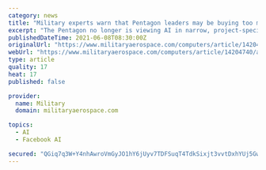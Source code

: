 ```yaml
---
category: news
title: "Military experts warn that Pentagon leaders may be buying too much into artificial intelligence (AI) hype"
excerpt: "The Pentagon no longer is viewing AI in narrow, project-specific terms; it’s going all-in on AI as a method to revolutionize the way we fight wars."
publishedDateTime: 2021-06-08T08:30:00Z
originalUrl: "https://www.militaryaerospace.com/computers/article/14204740/artificial-intelligence-ai-hype-pentagon"
webUrl: "https://www.militaryaerospace.com/computers/article/14204740/artificial-intelligence-ai-hype-pentagon"
type: article
quality: 17
heat: 17
published: false

provider:
  name: Military
  domain: militaryaerospace.com

topics:
  - AI
  - Facebook AI

secured: "QGiq7q3W+Y4nhAwroVmGyJO1hY6jUyv7TDFSuqT4TdkSixjt3vvtDxhYUj5GwlE8m782Nmq3uUxzXDlkuOlTV9mSMNPgG1rRpRs+phza42ZO/mTwL1M/CZBTRR1LvNj708ISEU/gWLwG5ICkfBSi0AP0lkkAXqoAk24sKYvD5dXtwOI02LhonDFoSyXBaIjkvA2PHyZuKBMXxQgCepD79aS0jed1RxHbv1SEJPpDltrkb7gmcRQpT481B3TGc3K6vJHYXKbOzTxOfXh00GgJFmnpvTB7ZWL4AAxjhK5+MNZV5y104PyBxpLxP0W9hC0oQUehBOnNkskF2cVzB0JTpHNPOXMeo6UV9ykix6Fd6Fs=;8jSRYJ0NRRS5ipLX7Cw92w=="
---
```


